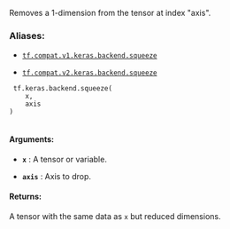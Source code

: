 Removes a 1-dimension from the tensor at index "axis".



### Aliases:

- [ `tf.compat.v1.keras.backend.squeeze` ](/api_docs/python/tf/keras/backend/squeeze)

- [ `tf.compat.v2.keras.backend.squeeze` ](/api_docs/python/tf/keras/backend/squeeze)



```
 tf.keras.backend.squeeze(
    x,
    axis
)
 
```



#### Arguments:

- **`x`** : A tensor or variable.

- **`axis`** : Axis to drop.



#### Returns:
A tensor with the same data as  `x`  but reduced dimensions.

